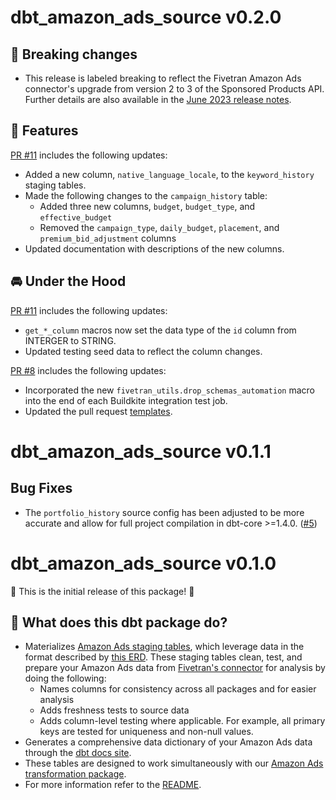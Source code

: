 # dbt_amazon_ads_source v0.2.0
## 🚨 Breaking changes
- This release is labeled breaking to reflect the Fivetran Amazon Ads connector's upgrade from version 2 to 3 of the Sponsored Products API. Further details are also available in the [June 2023 release notes](https://fivetran.com/docs/applications/amazon-ads/changelog#june2023).
## 🎉 Features
[PR #11](https://github.com/fivetran/dbt_amazon_ads_source/pull/11) includes the following updates:
- Added a new column, `native_language_locale`, to the `keyword_history` staging tables.
- Made the following changes to the `campaign_history` table:
  - Added three new columns, `budget`, `budget_type`, and `effective_budget`
  - Removed the `campaign_type`, `daily_budget`, `placement`, and `premium_bid_adjustment` columns
- Updated documentation with descriptions of the new columns.

 ## 🚘 Under the Hood
[PR #11](https://github.com/fivetran/dbt_amazon_ads_source/pull/11) includes the following updates:
- `get_*_column` macros now set the data type of the `id` column from INTERGER to STRING.
- Updated testing seed data to reflect the column changes.

 [PR #8](https://github.com/fivetran/dbt_amazon_ads_source/pull/8) includes the following updates:
- Incorporated the new `fivetran_utils.drop_schemas_automation` macro into the end of each Buildkite integration test job.
- Updated the pull request [templates](/.github).

# dbt_amazon_ads_source v0.1.1
## Bug Fixes
- The `portfolio_history` source config has been adjusted to be more accurate and allow for full project compilation in dbt-core >=1.4.0. ([#5](https://github.com/fivetran/dbt_amazon_ads_source/pull/5))

# dbt_amazon_ads_source v0.1.0
🎉 This is the initial release of this package! 🎉
## 📣 What does this dbt package do?
- Materializes [Amazon Ads staging tables](https://fivetran.github.io/dbt_amazon_ads_source/#!/overview/amazon_ads_source/models/?g_v=1&g_e=seeds), which leverage data in the format described by [this ERD](https://fivetran.com/docs/applications/amazon-ads#schemainformation). These staging tables clean, test, and prepare your Amazon Ads data from [Fivetran's connector](https://fivetran.com/docs/applications/amazon-ads) for analysis by doing the following:
  - Names columns for consistency across all packages and for easier analysis
  - Adds freshness tests to source data
  - Adds column-level testing where applicable. For example, all primary keys are tested for uniqueness and non-null values.
- Generates a comprehensive data dictionary of your Amazon Ads data through the [dbt docs site](https://fivetran.github.io/dbt_amazon_ads_source/).
- These tables are designed to work simultaneously with our [Amazon Ads transformation package](https://github.com/fivetran/dbt_amazon_ads).
- For more information refer to the [README](/README.md).